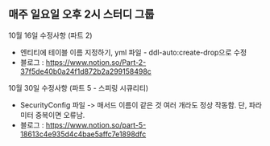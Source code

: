 ## 매주 일요일 오후 2시 스터디 그룹

10월 16일 수정사항 (파트 2)
- 엔티티에 테이블 이름 지정하기, yml 파일 - ddl-auto:create-drop으로 수정
- 블로그 : https://www.notion.so/Part-2-37f5de40b0a24f1d872b2a299158498c

10월 30일 수정사항 (파트 5 - 스피링 시큐리티)
-  SecurityConfig 파일 -> 매서드 이름이 같은 것 여러 개라도 정상 작동함. 단, 파라미터 중복이면 오류남. 
- 블로그 : https://www.notion.so/part-5-18613c4e935d4c4bae5affc7e1898dfc
